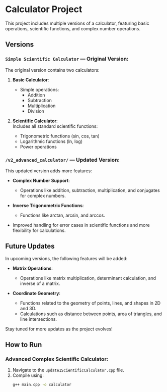 # Calculator Project

This project includes multiple versions of a calculator, featuring basic operations, scientific functions, and complex number operations.

## Versions

### `Simple Scientific Calculator` — Original Version:
The original version contains two calculators:

1. **Basic Calculator**:  
   - Simple operations:
     - Addition
     - Subtraction
     - Multiplication
     - Division

2. **Scientific Calculator**:  
   Includes all standard scientific functions:
   - Trigonometric functions (sin, cos, tan)
   - Logarithmic functions (ln, log)
   - Power operations

### `/v2_advanced_calculator/` — Updated Version:
This updated version adds more features:
- **Complex Number Support**:
  - Operations like addition, subtraction, multiplication, and conjugates for complex numbers.
  
- **Inverse Trigonometric Functions**:
  - Functions like arctan, arcsin, and arccos.
  
- Improved handling for error cases in scientific functions and more flexibility for calculations.

## Future Updates

In upcoming versions, the following features will be added:

- **Matrix Operations**:
  - Operations like matrix multiplication, determinant calculation, and inverse of a matrix.
  
- **Coordinate Geometry**:
  - Functions related to the geometry of points, lines, and shapes in 2D and 3D.
  - Calculations such as distance between points, area of triangles, and line intersections.

Stay tuned for more updates as the project evolves!

## How to Run

### Advanced Complex Scientific Calculator:
1. Navigate to the `update1ScientificCalculator.cpp` file.
2. Compile using:
   ```bash
   g++ main.cpp -o calculator
